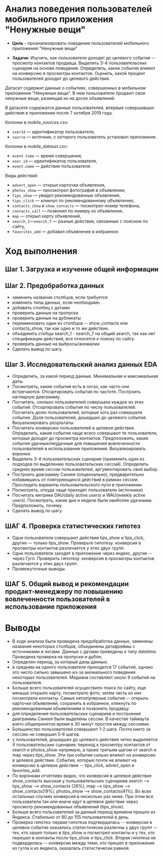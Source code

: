 # Анализ поведения пользователей мобильного приложения "Ненужные вещи"
 - **Цель** - проанализировать поведение пользователей мобильного приложения "Ненужные вещи"

- **Задачи**: Изучить, как пользователи доходят до целевого события -- просмотр контактов продавца. Выделить 3-4 пользовательских сценария на основе поведения. Определить, какие события влияют на конверсию в просмотры контактов. Оценить, какой процент пользователей доходит до целевого действия.

Датасет содержит данные о событиях, совершенных в мобильном приложении "Ненужные вещи". В нем пользователи продают свои ненужные вещи, размещая их на доске объявлений.

В датасете содержатся данные пользователей, впервые совершивших действия в приложении после 7 октября 2019 года.

Колонки в *mobile_sources.csv*: 

- `userId` — идентификатор пользователя,
- `source` — источник, с которого пользователь установил приложение.

Колонки в *mobile_dataset.csv*: 

- `event.time` — время совершения,
- `user.id` — идентификатор пользователя,
- `event.name` — действие пользователя.

Виды действий:

- `advert_open` — открыл карточки объявления,
- `photos_show` — просмотрел фотографий в объявлении,
- `tips_show` — увидел рекомендованные объявления,
- `tips_click` — кликнул по рекомендованному объявлению,
- `contacts_show` и `show_contacts` — посмотрел номер телефона,
- `contacts_call` — позвонил по номеру из объявления,
- `map` — открыл карту объявлений,
- `search_1`—`search_7` — разные действия, связанные с поиском по сайту,
- `favorites_add` — добавил объявление в избранное.

# Ход выполнения 
## Шаг 1. Загрузка и изучение общей информации
## Шаг 2. Предобработка данных
- заменить названия столбцов, если требуется
- изменить типы данных, если необходимо
- добавить столбец с датами
- проверить данные на пропуски 
- проверить данные на дубликаты
- переименовать один из столбцов -- show_contacts или contacts_show, так как одно и то же действие.
- объединить стобцы search_1 - search_7 на общий search, так как нет спецификации действий, все относятся к поиску по сайту.
- проверить данные на выбросы/аномалии
- Сделать вывод по шагу.
## Шаг 3. Исследовательский анализ данных EDA
- Определить, за какой период данные. Минимальная и максимальная даты.
- Посмотреть, какие события есть в логах, как часто они встречаются. Отсортировать события по частоте. Построить наглядную диаграмму.
- Посчитать, сколько пользователей совершали каждое из этих событий. Отсортировать события по числу пользователей. Посчитать долю пользователей, которые хоть раз совершали событие. Доля пользователей, дошедших до целевого события. Визуализировать результаты.
- Посчитать конверсию пользователей в целевое действие. Определить, какие события чаще всего совершают те пользователи, которые доходят до просмотра контактов. Предположить, какие события удачные/неудачные для повышения вовлеченности пользователей в использование приложения. Визуализировать воронки.
- Выделить 3-4 пользовательских сценария (применить один из подходов по выделению пользовательских сессий). Определить среднее время сессии пользователей, аргументировать свой выбор.
- Построить диаграмму Санкея (опционально), предварительно избавившись от повторяющихся действий в рамках сессии. Проследить варианты пользовательского пути в приложении.
- Посмотреть, откуда чаще приходят пользователи (источники)
- Посчитать метрики DAU(daily active users) и WAU(weekly active users). Посмотреть, какие дни и недели были наиболее удачными. Предположить, почему. 
- Сделать вывод по шагу.
## ШАГ 4. Проверка статистических гипотез
- Одни пользователи совершают действия tips_show и tips_click, другие — только tips_show. Проверьте гипотезу: конверсия в просмотры контактов различается у этих двух групп.
- Одни пользователи заходят в приложение через яндекс, другие -- через Гугл. Проверить гипотезу: конверсия в просмотры контактов различается у этих двух групп.
- Промежуточные выводы.
## ШАГ 5. Общий вывод и рекомендации продакт-менеджеру по повышению вовлеченности пользователей в использование приложения

# Выводы 
* В ходе анализа была проведена предобработка данных, заменены названия некоторых столбцов, объединены датафреймы с источниками и логами. Данные с датами приведены к типу datetime. Проведена проверка на пропуски и дубли;
* Определен период, за который даны данные;
* в среднем на одного пользователя приходится 17 событий, однако это число сильно завышено из-за аномального поведения некоторых пользователей. Медиана составляет около 9 событий на пользователя.
* Больше всего пользователей осуществило поиск по сайту, еще меньше открыло карту, посмотрело фото, затем часть из них посмотрела контакты. Самые непопулярные события -- открыть карточки объявлений, сохранить в избранное, кликнуть по рекомендованным объявлениям и позвонить продавцу.
* для определения пользовательских сценариев и построения диаграммы Санкея были выделены сессии. В качестве таймаута взято общепринятое время в 30 минут простоя между сессиями. 
* Большинство пользователей совершают 1-2 шага. Почти никто за сессию не совершил 5-6 шагов. 
* у пользователей, дошедших до целевого действия четко выделяется 4 пользовательских сценария: переход к просмотру контактов от search и photos_show напрямую, а также третьим шагом от search и map через tips_show. Эти три события сильно влияют на конверсию в целевое действие. События, которые почти не влияют на конверсию в целевое действие -- tips_click, advert_open и favorites_add. 
* По воронкам отчетливо видно, что конверсия в целевое действие show_contacts высокая у пользовательских сценариев search --> tips_show --> show_contacts (26%), map --> tips_show --> show_contacts(19%), photos_show --> show_contacts(41%). Во всех остальных случаях конверсия в несколько раз ниже. При этом все пользователи так или иначе идут в целевое действие через просмотр рекомендованных объявлений (tips_show).
* Больше всего пользователей за данный период времени пришло из Яндекса. Стабильно от 80 до 155 пользователей в день. 
* Проверка гипотез: первая гипотеза подтвердилась -- конверсии в целевое событие оказались статистически различны у двух групп -- тех, кто зашел только в tips_show и посмотрел контакты и у тех, кто перешел в контакты после tips_show и tips_click. Вторая гипотеза не подвердилась -- конверсии между теми, кто пришел в приложение из гугла и из яндекса, оказалась статистически равной. 
